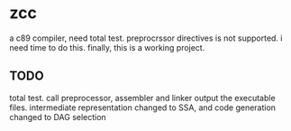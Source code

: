 zcc
===

a c89 compiler, need total test.
preprocrssor directives is not supported.
i need time to do this.
finally, this is a working project.


TODO
----
total test.
call preprocessor, assembler and linker output the executable files.
intermediate representation changed to SSA, and code generation changed to DAG selection
